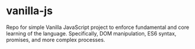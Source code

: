 # vanilla-js
Repo for simple Vanilla JavaScript project to enforce fundamental and core learning of the language. Specifically, DOM manipulation, ES6 syntax, promises, and more complex processes. 
